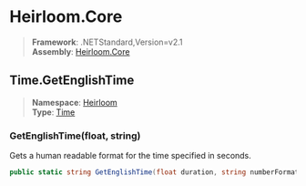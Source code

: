 # Heirloom.Core

> **Framework**: .NETStandard,Version=v2.1  
> **Assembly**: [Heirloom.Core][0]  

## Time.GetEnglishTime

> **Namespace**: [Heirloom][0]  
> **Type**: [Time][1]  

### GetEnglishTime(float, string)

Gets a human readable format for the time specified in seconds.

```cs
public static string GetEnglishTime(float duration, string numberFormat = "0.0")
```

[0]: ../Heirloom.Core.md
[1]: Heirloom.Time.md
